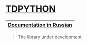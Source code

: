 # [TDPYTHON](https://github.com/DmitryRyumin/test_docs_python)

| [Documentation in Russian](https://github.com/DmitryRyumin/test_docs_python/blob/main/README_RU.md) |
|-----------------------------------------------------------------------------------------------------|

> The library under development